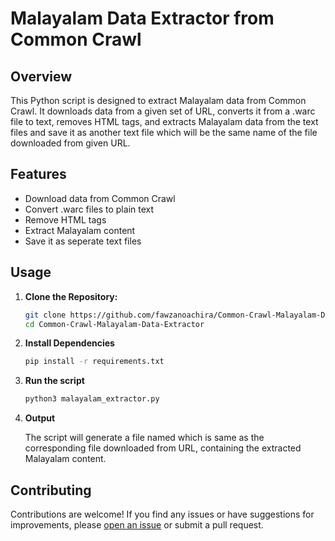 # Malayalam Data Extractor from Common Crawl

## Overview

This Python script is designed to extract Malayalam data from Common Crawl. It downloads data from a given set of URL, converts it from a .warc file to text, removes HTML tags, and extracts Malayalam data from the text files and save it as another text file which will be the same name of the file downloaded from given URL.

## Features

- Download data from Common Crawl
- Convert .warc files to plain text
- Remove HTML tags
- Extract Malayalam content
- Save it as seperate text files

## Usage

1. **Clone the Repository:**

   ```bash
   git clone https://github.com/fawzanoachira/Common-Crawl-Malayalam-Data-Extractor.git
   cd Common-Crawl-Malayalam-Data-Extractor

2. **Install Dependencies**

   ```bash
   pip install -r requirements.txt

3. **Run the script**

   ```bash
   python3 malayalam_extractor.py

4. **Output**

   The script will generate a file named which is same as the corresponding file downloaded from URL, containing the extracted Malayalam content.

## Contributing

Contributions are welcome! If you find any issues or have suggestions for improvements, please [open an issue](https://github.com/fawzanoachira/Common-Crawl-Malayalam-Data-Extractor.git) or submit a pull request.

